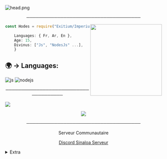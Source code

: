 ![head.png](https://media.discordapp.net/attachments/855789607349649408/863136763031191633/MOSHED-2021-5-1-1-39-8.gif)

<p align="center">
─────────────────────────────────────
</p>

<img align='right' src="https://cdn.discordapp.com/attachments/855789607349649408/863136547956195358/a_5172a4c393e093113ef1d3ff2a545b60.gif" width="230" width="230">

```javascript
const Hodes = require("Exitium/Imperium");
    
    Languages: { Fr, Ar, En },
    Age: 15,
    Divinus: ["Js", "NodesJs" ...],
    }
```

## 🌍 → Languages:
<p>

  <img alt="js" src="https://img.shields.io/badge/-Javascript-FFEE00?style=flat-square&logo=javascript&logoColor=black" />
  <img alt="nodejs" src="https://img.shields.io/badge/-NodeJS-43853D?style=flat-square&logo=Node.js&logoColor=white" />

</p> 

<p align="center">
─────────────────────────────────────
</p>


<a href="https://github.com/HodesR">
  <img src="https://img.shields.io/github/followers/HodesR">
</a>

<p align="center">
   <img src="https://media.discordapp.net/attachments/855789607349649408/863134217408217088/Naruto.gif">
</p>

<p align="center">
─────────────────────────────────────
</p>
<p align="center">
Serveur Communautaire
<p align="center">
    <a href="https://discord.gg/Gtk92nhkhg">Discord Sinaloa Serveur</a>

<details>
  <summary>Extra</summary>
<details>
  <summary>Socials</summary>
    <p align="center">
    Sociales:
<p align="center"> 
    ﹒
    <a href="https://www.youtube.com/channel/UCZR_K-aC-P7T1bHkv-R4KeQ">Youtube</a>
    ﹒
    <a href="https://www.twitch.tv/hodesr">Twitch</a>
    ﹒
</p>
</details>

<details>
  <summary>Mon Bot</summary>
    <p align="center">
    Bot Chandler :
<p align="center"> 
    ﹒
    <a href="https://discord.com/api/oauth2/authorize?client_id=838545491695763486&permissions=8&scope=bot">Invite Chandler Bot</a>
    ﹒
</p>
</details>

</details>

